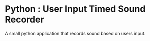 # Python  : User Input Timed Sound Recorder
A small python application that records sound based on users input.
